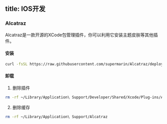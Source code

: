 title: IOS开发
---

### Alcatraz

Alcatraz是一款开源的XCode包管理插件，你可以利用它安装主题皮肤等其他插件。

#### 安装

``` bash
curl -fsSL https://raw.githubusercontent.com/supermarin/Alcatraz/deploy/Scripts/install.sh | sh
```

#### 卸载

1. 删除插件

  ``` bash
  rm -rf ~/Library/Application\ Support/Developer/Shared/Xcode/Plug-ins/Alcatraz.xcplugin
  ```

2. 删除缓存

  ``` bash
  rm -rf ~/Library/Application\ Support/Alcatraz
  ```
